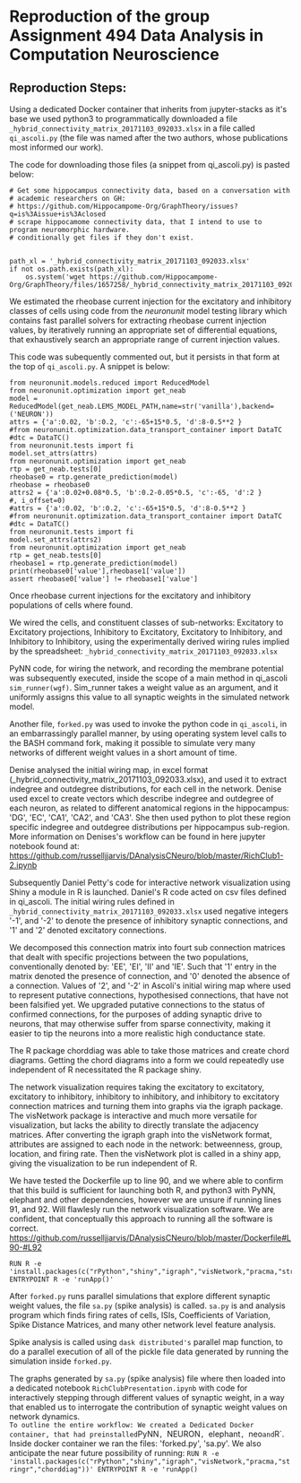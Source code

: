 
# Reproduction of the group Assignment 494 Data Analysis in Computation Neuroscience

## Reproduction Steps:

Using a dedicated Docker container that inherits from jupyter-stacks as it's base we used python3 to programmatically downloaded a file `_hybrid_connectivity_matrix_20171103_092033.xlsx`  in a file called `qi_ascoli.py` (the file was named after the two authors, whose publications most informed our work).

The code for downloading those files (a snippet from qi_ascoli.py) is pasted below:
```
# Get some hippocampus connectivity data, based on a conversation with
# academic researchers on GH:
# https://github.com/Hippocampome-Org/GraphTheory/issues?q=is%3Aissue+is%3Aclosed
# scrape hippocamome connectivity data, that I intend to use to program neuromorphic hardware.
# conditionally get files if they don't exist.


path_xl = '_hybrid_connectivity_matrix_20171103_092033.xlsx'
if not os.path.exists(path_xl):
    os.system('wget https://github.com/Hippocampome-Org/GraphTheory/files/1657258/_hybrid_connectivity_matrix_20171103_092033.xlsx')
```

We estimated the rheobase current injection for the excitatory and inhibitory classes of cells using code from the _neuronunit_ model testing library which contains fast parallel solvers for extracting rheobase current injection values, by iteratively running an appropriate set of differential equations, that exhaustively search an appropriate range of current injection values.

This code was subequently commented out, but it persists in that form at the top of `qi_ascoli.py`. A snippet is below:
```
from neuronunit.models.reduced import ReducedModel
from neuronunit.optimization import get_neab
model = ReducedModel(get_neab.LEMS_MODEL_PATH,name=str('vanilla'),backend=('NEURON'))
attrs = {'a':0.02, 'b':0.2, 'c':-65+15*0.5, 'd':8-0.5**2 }
#from neuronunit.optimization.data_transport_container import DataTC
#dtc = DataTC()
from neuronunit.tests import fi
model.set_attrs(attrs)
from neuronunit.optimization import get_neab
rtp = get_neab.tests[0]
rheobase0 = rtp.generate_prediction(model)
rheobase = rheobase0
attrs2 = {'a':0.02+0.08*0.5, 'b':0.2-0.05*0.5, 'c':-65, 'd':2 }
#, i_offset=0)
#attrs = {'a':0.02, 'b':0.2, 'c':-65+15*0.5, 'd':8-0.5**2 }
#from neuronunit.optimization.data_transport_container import DataTC
#dtc = DataTC()
from neuronunit.tests import fi
model.set_attrs(attrs2)
from neuronunit.optimization import get_neab
rtp = get_neab.tests[0]
rheobase1 = rtp.generate_prediction(model)
print(rheobase0['value'],rheobase1['value'])
assert rheobase0['value'] != rheobase1['value']
```

Once rheobase current injections for the excitatory and inhibitory populations of cells where found.

We wired the cells, and constituent classes of sub-networks: Excitatory to Excitatory projections, Inhibitory to Excitatory, Excitatory to Inhibitory, and Inhibitory to Inhibitory, using the experimentally derived wiring rules implied by the spreadsheet: `_hybrid_connectivity_matrix_20171103_092033.xlsx`

PyNN code, for wiring the network, and recording the membrane potential was subsequently executed, inside the scope of a main method in qi_ascoli `sim_runner(wgf)`. Sim_runner takes a weight value as an argument, and it uniformly assigns this value to all synaptic weights in the simulated network model.

Another file, `forked.py` was used to invoke the python code in `qi_ascoli`, in an embarrassingly parallel manner, by using operating system level calls to the BASH command fork, making it possible to simulate very many networks of different weight values in a short amount of time.

Denise analysed the initial wiring map, in excel format (_hybrid_connectivity_matrix_20171103_092033.xlsx), and used it to extract indegree and outdegree distributions, for each cell in the network. Denise used excel to create vectors which describe indegree and outdegree of each neuron, as related to different anatomical regions in the hippocampus: 'DG', 'EC', 'CA1', 'CA2', and 'CA3'. She then used python to plot these region specific indegree and outdegree distributions per hippocampus sub-region. More information on Denises's workflow can be found in here jupyter notebook found at: https://github.com/russelljjarvis/DAnalysisCNeuro/blob/master/RichClub1-2.ipynb

Subsequently Daniel Petty's code for interactive network visualization using Shiny a module in R is launched. Daniel's R code acted on csv files defined in qi_ascoli. The initial wiring rules defined in `_hybrid_connectivity_matrix_20171103_092033.xlsx` used negative integers '-1', and '-2' to denote the presence of inhibitory synaptic connections, and '1' and '2' denoted excitatory connections.

We decomposed this connection matrix into fourt sub connection matrices that dealt with specific projections between the two populations, conventionally denoted by: 'EE', 'EI', 'II' and 'IE'. Such that '1' entry in the matrix denoted the presence of connection, and '0' denoted the absence of a connection. Values of '2', and '-2' in Ascoli's initial wiring map where used to represent putative connections, hypothesised connections, that have not been falsified yet. We upgraded putative connections to the status of confirmed connections, for the purposes of adding synaptic drive to neurons, that may otherwise suffer from sparse connectivity, making it easier to tip the neurons into a more realistic high conductance state.

The R package chorddiag was able to take those matrices and create chord diagrams. Getting the chord diagrams into a form we could repeatedly use independent of R necessitated the R package shiny.

The network visualization requires taking the excitatory to excitatory, excitatory to inhibitory, inhibitory to inhibitory, and inhibitory to excitatory connection matrices and turning them into graphs via the igraph package. The visNetwork package is interactive and much more versatile for visualization, but lacks the ability to directly translate the adjacency matrices. After converting the igraph graph into the visNetwork format, attributes are assigned to each node in the network: betweenness, group, location, and firing rate. Then the visNetwork plot is called in a shiny app, giving the visualization to be run independent of R.

We have tested the Dockerfile up to line 90, and we where able to confirm that this build is sufficient for launching both R, and python3 with PyNN, elephant and other dependencies, however we are unsure if running lines 91, and 92. Will flawlesly run the network visualization software. We are confident, that conceptually this approach to running all the software is correct.
https://github.com/russelljjarvis/DAnalysisCNeuro/blob/master/Dockerfile#L90-#L92
```
RUN R -e 'install.packages(c("rPython","shiny","igraph","visNetwork,"pracma,"stringr","chorddiag"))'
ENTRYPOINT R -e 'runApp()'
```
After `forked.py` runs parallel simulations that explore different synaptic weight values, the file `sa.py` (spike analysis) is called. `sa.py` is and analysis program which finds firing rates of cells, ISIs, Coefficients of Variation, Spike Distance Matrices, and many other network level feature analysis.

Spike analysis is called using `dask distributed's` parallel map function, to do a parallel execution of all of the pickle file data generated by running the simulation inside `forked.py`.

The graphs generated by `sa.py` (spike analysis) file where then loaded into a dedicated notebook `RichClubPresentation.ipynb` with code for interactively stepping through different values of synaptic weight, in a way that enabled us to interrogate the contribution of synaptic weight values on network dynamics.  
`
To outline the entire workflow: We created a Dedicated Docker container, that had preinstalled `PyNN`, `NEURON`, `elephant`, `neo` and `R`. Inside docker container we ran the files: 'forked.py', 'sa.py'. We also anticipate the near future possibility of running: ```RUN R -e 'install.packages(c("rPython","shiny","igraph","visNetwork,"pracma,"stringr","chorddiag"))'
ENTRYPOINT R -e 'runApp()```








